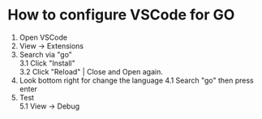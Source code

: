 # How to configure VSCode for GO

1. Open VSCode  
2. View -> Extensions  
3. Search via "go"  
    3.1 Click "Install"  
    3.2 Click "Reload" | Close and Open again.
4. Look bottom right for change the language
    4.1 Search "go" then press enter
5. Test  
    5.1 View -> Debug
